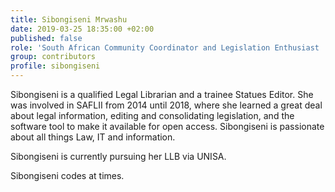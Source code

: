 ```yaml
---
title: Sibongiseni Mrwashu
date: 2019-03-25 18:35:00 +02:00
published: false
role: 'South African Community Coordinator and Legislation Enthusiast '
group: contributors
profile: sibongiseni
---
```


Sibongiseni is a qualified Legal Librarian and a trainee Statues Editor. She was involved in SAFLII from 2014 until 2018, where she learned a great deal about legal information, editing and consolidating legislation, and the software tool to make it available for open access. Sibongiseni is passionate about all things Law, IT and information. 

Sibongiseni is currently pursuing her LLB via UNISA. 

Sibongiseni codes at times. 